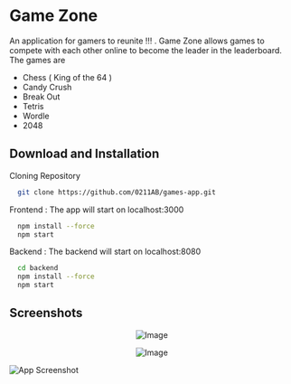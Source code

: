 
# Game Zone

An application for gamers to reunite !!! . Game Zone allows games to compete with each other online to become the leader in the leaderboard. The games are 
- Chess ( King of the 64 )
- Candy Crush
- Break Out
- Tetris
- Wordle
- 2048

## Download and Installation

Cloning Repository
```bash
  git clone https://github.com/0211AB/games-app.git
```

Frontend : The app will start on localhost:3000
```bash
  npm install --force
  npm start
```

Backend : The backend will start on localhost:8080
```bash
  cd backend
  npm install --force
  npm start
```
    


## Screenshots

<p align="center">
  <img src="https://lh3.googleusercontent.com/pw/AMWts8CnDEUXPYkwL4w9o6xLbygICQYWOQ-2t2GFtimcCFK9F7jSgFXZB8xKbcY6N6fjAVfV435oDvRTYG2kVSxD4qICKuYBYJJZ--6cWYPbNkGR5YaxOdQu9uf3Qy7BFbexX5WjCb-UcpeGM0bAPyUl5I4=w703-h993-no?authuser=0" alt="Image"/>
</p>

<p align="center">
  <img src="https://lh3.googleusercontent.com/af3KZD8IL0SAkxJvoJ9I4dDHekq7vYjOc0NKjp-_he0HgSQLwQddZ7WGyZxkd_Kzj2HQd-vm48c8ny-ykJa9m1uJU15DI4UqBEGVDZtbhWAU8TCVxQknN5QelhqizHqXVTvRTLiHvmll8W9GVV4NhFN9VxyES03HZa8u7BpecTxZ02QgR9v5k8smzYHPpWXzeGcZe4LsKWN0f_cU5ENK9_Jw57EfbfrS1nchrmtgHKQfT5EMFCESyXvw9Mh0LxaFS7AlCK0EDPMpRWlgRezy-5j56GorMwlnbjQoQuI07XAhG6FFNOqI1maqXfqwgQHxsKGgp3eKCb-KbihTeanpvv88pdTpDAEVsnlQCRaFByGOhCicqn5NbNECxERe10zz2cPCRR2B6USWrqXxyD9uidMjv37uRG0kW1tWuCRflyifYWwprV9-Ee6eDQ_FE0OXkvXmpdPt1iptFahPjRspiAMMq_X7IB3sD5yS4C-DqCJONYAGKeWkGVSncBfRvZog5Ov2l-Lm-eEIX4BhY4PNQAU8VYTOh6BrBmg4IKcpAAQEofG_bZpqx9c5ST089N6p_MjzKrWGg5GkBgIRTFCQkKzhI1BEi-BVTNPuTR8PdjfayuO_NAuw4T3BsEetp1tNAiX-OK-nzu7V6nynemw7ocyLc4pZgXQOINPj8GzBnoSRlhIxtTpNL4WBx_KEwVRucCT8M_O6U7N8NWDDTBIMen__nUFlN70tR_LdeTn5O2xRY-3J38sDY5vnuW9_s9Shq2t0GpT9BcKluE4UqyfAcOEYvPDmOXJNdvk3lSuvkPniQ24OB_0HKyxc2W_8hPqrra7hkSPR9ytw9Vwe7G7Qs-ziClQwWbA8ysnW3th2odNkZTvqDwhYlRILFZtk9tWUllyMc1AvM2z67D_fvalkGtEQ9zMEnBMW0PDVApfvku07QTzS4sCRvIKsakQ8J4Dx4kTD_7BjWQiF3WZH2rGl94-iFRsq73XTjiSDK_0f-fcyjX7HjYb_dftqyxLGHVga968A_PZroPtWP5mQpauqTCA=w1150-h920-no?authuser=0" alt="Image"/>
</p>

![App Screenshot]()

